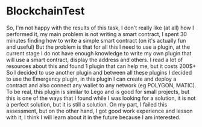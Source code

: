 # BlockchainTest
 
So, I'm not happy with the results of this task, I don't really like (at all) how I performed it, my main problem is not writing a smart contract, I spent 30 minutes finding how to write a simple smart contract (on it's actually fun and useful)
But the problem is that for all this I need to use a plugin, at the current stage I do not have enough knowledge to write my own plugin that will use a smart contract, display the address and others. I read a lot of resources about this and found 1 plugin that can help me, but it costs 200$+
So I decided to use another plugin and between all these plugins I decided to use the Emergency plugin, in this plugin I can create and deploy a contract and also connect any wallet to any network (eg POLYGON, MATIC).
To be real, this plugin is similar to Lego and is good for small projects, but this is one of the ways that I found while I was looking for a solution, it is not a perfect solution, but it is still a solution.
On my part, I failed this assessment, but on the other hand, I got good work experience and lesson with it, I think I will learn about it in the future because I am interested.
